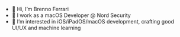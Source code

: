 - 👋 Hi, I’m Brenno Ferrari
- 💼 I work as a macOS Developer @ Nord Security
- 👀 I’m interested in iOS/iPadOS/macOS development, crafting good UI/UX and machine learning

<!---
breferrari/breferrari is a ✨ special ✨ repository because its `README.md` (this file) appears on your GitHub profile.
You can click the Preview link to take a look at your changes.
--->
